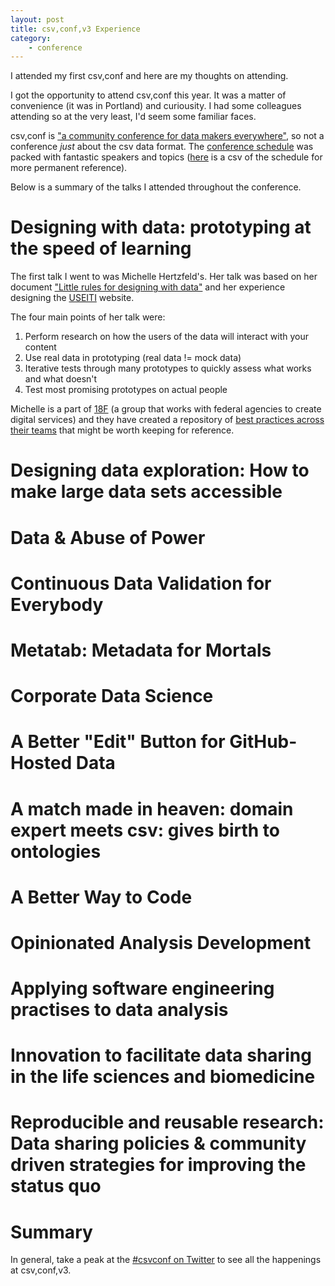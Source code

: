 ```yaml
---
layout: post
title: csv,conf,v3 Experience
category:
    - conference
---
```


I attended my first csv,conf and here are my thoughts on attending.

<!--break-->

I got the opportunity to attend csv,conf this year. It was a matter of
convenience (it was in Portland) and curiousity. I had some colleagues
attending so at the very least, I'd seem some familiar faces.

csv,conf is ["a community conference for data makers everywhere"][csvconf], so
not a conference *just* about the csv data format. The [conference
schedule][schd] was packed with fantastic speakers and topics ([here][ghschd]
is a csv of the schedule for more permanent reference).

Below is a summary of the talks I attended throughout the conference.

Designing with data: prototyping at the speed of learning
=========================================================

The first talk I went to was Michelle Hertzfeld's. Her talk was based on her
document ["Little rules for designing with data"][designWithData] and her
experience designing the [USEITI][useiti] website.

The four main points of her talk were:

1. Perform research on how the users of the data will interact with your
   content
2. Use real data in prototyping (real data != mock data)
3. Iterative tests through many prototypes to quickly assess what works and
   what doesn't
4. Test most promising prototypes on actual people

Michelle is a part of [18F][18f] (a group that works with federal agencies to
create digital services) and they have created a repository of [best practices
across their teams][18fteams] that might be worth keeping for reference.

Designing data exploration: How to make large data sets accessible
==================================================================

Data & Abuse of Power
=====================

Continuous Data Validation for Everybody
========================================

Metatab: Metadata for Mortals
=============================

Corporate Data Science
======================

A Better "Edit" Button for GitHub-Hosted Data
=============================================

A match made in heaven: domain expert meets csv: gives birth to ontologies
==========================================================================

A Better Way to Code
====================

Opinionated Analysis Development
================================

Applying software engineering practises to data analysis
========================================================

Innovation to facilitate data sharing in the life sciences and biomedicine
==========================================================================

Reproducible and reusable research: Data sharing policies & community driven strategies for improving the status quo
====================================================================================================================

Summary
=======

In general, take a peak at the [#csvconf on Twitter][hashtag] to see all the
happenings at csv,conf,v3.

[csvconf]: https://csvconf.com/
[schd]: https://csvconf.com/speakers/
[ghschd]: https://github.com/csvconf/csvconf.com/blob/gh-pages/_data/2017_schedule.csv
[designWithData]: https://github.com/18F/doi-extractives-data/wiki/Little-rules-for-designing-with-data
[useiti]: https://useiti.doi.gov/
[18f]: https://18f.gsa.gov/
[18fteams]: https://guides.18f.gov/

[hashtag]: https://twitter.com/hashtag/csvconf
